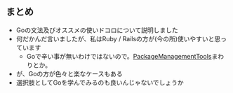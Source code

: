 
## まとめ

* Goの文法及びオススメの使いドコロについて説明しました
* 何だかんだ言いましたが、私はRuby / Railsの方が(今の所)使いやすいと思っています
  * Goで辛い事が無いわけではないので。[PackageManagementTools](https://github.com/golang/go/wiki/PackageManagementTools)まわりとか。
* が、Goの方が色々と楽なケースもある
* 選択肢としてGoを学んでみるのも良いんじゃないでしょうか
